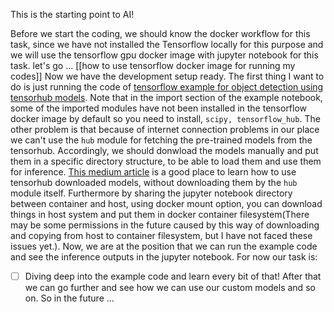This is the starting point to AI!

Before we start the coding, we should know the docker workflow for this task, since we have not installed the Tensorflow locally for this purpose and we will use the tensorflow gpu docker image with jupyter notebook for this task. let's go ...
[[how to use tensorflow docker image for running my codes]]
Now we have the development setup ready. The first thing I want to do is just running the code  of [tensorflow example for object detection using tensorhub models](https://www.tensorflow.org/hub/tutorials/tf2_object_detection). Note that in the import section of the example notebook, some of the imported modules have not been installed in the tensorflow docker image by default so you need to install, `scipy, tensorflow_hub`. The other problem is that because of internet connection problems in our place we can't use the `hub` module for fetching the pre-trained models from the tensorhub. Accordingly, we should donwload the models manually and put them in a specific directory structure, to be able to load them and use them for inference. [This medium article](https://xianbao-qian.medium.com/how-to-run-tf-hub-locally-without-internet-connection-4506b850a915) is a good place to learn how to use tensorhub downloaded models, without downloading them by the `hub` module itself. Furthermore by sharing the jupyter notebook directory between container and host, using docker mount option, you can download things in host system and put them in docker container filesystem(There may be some permissions in the future caused by this way of downloading and copying from host to container filesystem, but I have not faced these issues yet.).
Now, we are at the position that we can run the example code and see the inference outputs in the jupyter notebook. For now our task is:
- [ ] Diving deep into the example code and learn every bit of that!
After that we can go further and see how we can use our custom models and so on. So in the future ...

